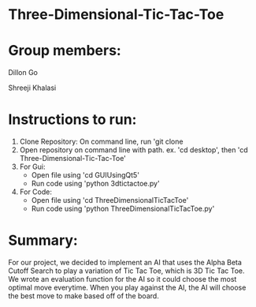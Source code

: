 # Three-Dimensional-Tic-Tac-Toe

# Group members:

Dillon Go 

Shreeji Khalasi


# Instructions to run:
1. Clone Repository: On command line, run 'git clone <link>
2. Open repository on command line with path.  ex. 'cd desktop', then 'cd Three-Dimensional-Tic-Tac-Toe'
3. For Gui:
     - Open file using 'cd GUIUsingQt5'
     - Run code using 'python 3dtictactoe.py' 
4. For Code:
     - Open file using 'cd ThreeDimensionalTicTacToe'
     - Run code using 'python ThreeDimensionalTicTacToe.py'

# Summary:
For our project, we decided to implement an AI that uses the Alpha Beta Cutoff Search to play a variation of Tic Tac Toe, which is 3D Tic Tac Toe. We wrote an evaluation function for the AI so it could choose the most optimal move everytime. When you play against the AI, the AI will choose the best move to make based off of the board. 
